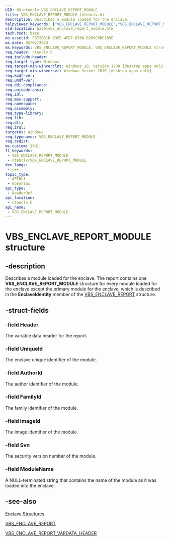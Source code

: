 ```yaml
---
UID: NS:ntenclv.VBS_ENCLAVE_REPORT_MODULE
title: VBS_ENCLAVE_REPORT_MODULE (ntenclv.h)
description: Describes a module loaded for the enclave.
helpviewer_keywords: ["VBS_ENCLAVE_REPORT_MODULE","VBS_ENCLAVE_REPORT_MODULE structure","base.vbs_enclave_report_module","ntenclv/VBS_ENCLAVE_REPORT_MODULE"]
old-location: base\vbs_enclave_report_module.htm
tech.root: base
ms.assetid: FB72B01D-B3FE-4FD7-8766-B209C6BC105E
ms.date: 02/02/2024
ms.keywords: VBS_ENCLAVE_REPORT_MODULE, VBS_ENCLAVE_REPORT_MODULE structure, base.vbs_enclave_report_module, ntenclv/VBS_ENCLAVE_REPORT_MODULE
req.header: ntenclv.h
req.include-header: 
req.target-type: Windows
req.target-min-winverclnt: Windows 10, version 1709 [desktop apps only]
req.target-min-winversvr: Windows Server 2016 [desktop apps only]
req.kmdf-ver: 
req.umdf-ver: 
req.ddi-compliance: 
req.unicode-ansi: 
req.idl: 
req.max-support: 
req.namespace: 
req.assembly: 
req.type-library: 
req.lib: 
req.dll: 
req.irql: 
targetos: Windows
req.typenames: VBS_ENCLAVE_REPORT_MODULE
req.redist: 
ms.custom: 19H1
f1_keywords:
 - VBS_ENCLAVE_REPORT_MODULE
 - ntenclv/VBS_ENCLAVE_REPORT_MODULE
dev_langs:
 - c++
topic_type:
 - APIRef
 - kbSyntax
api_type:
 - HeaderDef
api_location:
 - ntenclv.h
api_name:
 - VBS_ENCLAVE_REPORT_MODULE
---
```


# VBS_ENCLAVE_REPORT_MODULE structure

## -description

Describes a module loaded for the enclave. The report contains one **VBS_ENCLAVE_REPORT_MODULE** structure for every module loaded for the enclave except the primary module for the enclave, which is described in the **EnclaveIdentity** member of the [VBS_ENCLAVE_REPORT](ns-ntenclv-vbs_enclave_report.md) structure.

## -struct-fields

### -field Header

The variable data header for the report.

### -field UniqueId

The enclave unique identifier of the module.

### -field AuthorId

The author identifier of the module.

### -field FamilyId

The family identifier of the module.

### -field ImageId

The image identifier of the module.

### -field Svn

The security version number of the module.

### -field ModuleName

A NULL-terminated string that contains the name of the module as it was loaded into the enclave.

## -see-also

[Enclave Structures](/windows/win32/trusted-execution/enclaves-structures)

[VBS_ENCLAVE_REPORT](ns-ntenclv-vbs_enclave_report.md)

[VBS_ENCLAVE_REPORT_VARDATA_HEADER](ns-ntenclv-vbs_enclave_report_vardata_header.md)
